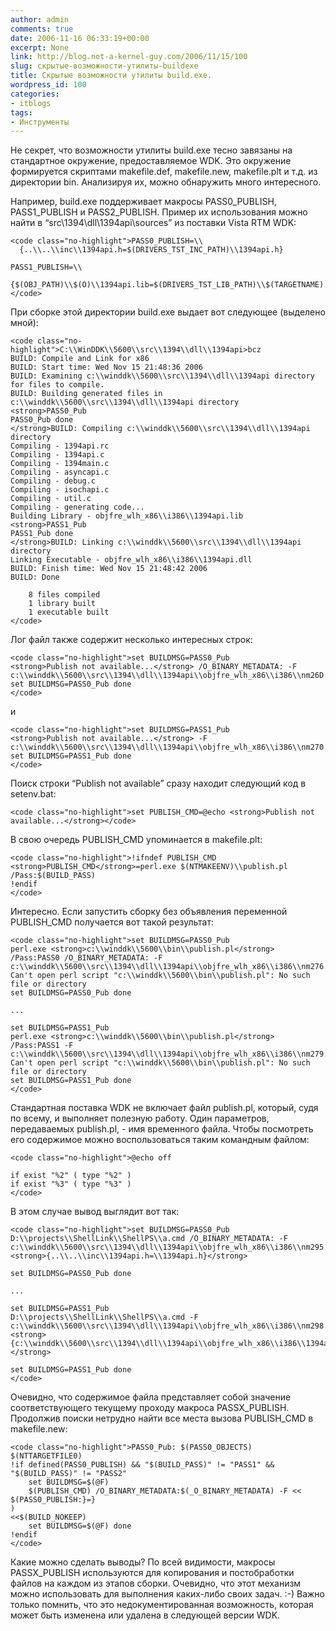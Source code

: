 ```yaml
---
author: admin
comments: true
date: 2006-11-16 06:33:19+00:00
excerpt: None
link: http://blog.not-a-kernel-guy.com/2006/11/15/100
slug: скрытые-возможности-утилиты-buildexe
title: Скрытые возможности утилиты build.exe.
wordpress_id: 100
categories:
- itblogs
tags:
- Инструменты
---
```


Не секрет, что возможности утилиты build.exe тесно завязаны на стандартное окружение, предоставляемое WDK. Это окружение формируется скриптами makefile.def, makefile.new, makefile.plt и т.д. из директории bin. Анализируя их, можно обнаружить много интересного. 

<!-- more -->Например, build.exe поддерживает макросы PASS0_PUBLISH, PASS1_PUBLISH и PASS2_PUBLISH. Пример их использования можно найти в “src\1394\dll\1394api\sources” из поставки Vista RTM WDK:


    
    <code class="no-highlight">PASS0_PUBLISH=\\
      {..\\..\\inc\\1394api.h=$(DRIVERS_TST_INC_PATH)\\1394api.h}
    
    PASS1_PUBLISH=\\
      {$(OBJ_PATH)\\$(O)\\1394api.lib=$(DRIVERS_TST_LIB_PATH)\\$(TARGETNAME).lib}
    </code>



При сборке этой директории build.exe выдает вот следующее (выделено мной): 


    
    <code class="no-highlight">C:\\WinDDK\\5600\\src\\1394\\dll\\1394api>bcz
    BUILD: Compile and Link for x86
    BUILD: Start time: Wed Nov 15 21:48:36 2006
    BUILD: Examining c:\\winddk\\5600\\src\\1394\\dll\\1394api directory for files to compile.
    BUILD: Building generated files in c:\\winddk\\5600\\src\\1394\\dll\\1394api directory
    <strong>PASS0_Pub
    PASS0_Pub done
    </strong>BUILD: Compiling c:\\winddk\\5600\\src\\1394\\dll\\1394api directory
    Compiling - 1394api.rc
    Compiling - 1394api.c
    Compiling - 1394main.c
    Compiling - asyncapi.c
    Compiling - debug.c
    Compiling - isochapi.c
    Compiling - util.c
    Compiling - generating code...
    Building Library - objfre_wlh_x86\\i386\\1394api.lib
    <strong>PASS1_Pub
    PASS1_Pub done
    </strong>BUILD: Linking c:\\winddk\\5600\\src\\1394\\dll\\1394api directory
    Linking Executable - objfre_wlh_x86\\i386\\1394api.dll
    BUILD: Finish time: Wed Nov 15 21:48:42 2006
    BUILD: Done
    
        8 files compiled
        1 library built
        1 executable built
    </code>



Лог файл также содержит несколько интересных строк:


    
    <code class="no-highlight">set BUILDMSG=PASS0_Pub
    <strong>Publish not available...</strong> /O_BINARY_METADATA: -F 
    c:\\winddk\\5600\\src\\1394\\dll\\1394api\\objfre_wlh_x86\\i386\\nm26D.tmp
    set BUILDMSG=PASS0_Pub done
    </code>



и


    
    <code class="no-highlight">set BUILDMSG=PASS1_Pub
    <strong>Publish not available...</strong> -F 
    c:\\winddk\\5600\\src\\1394\\dll\\1394api\\objfre_wlh_x86\\i386\\nm270.tmp
    set BUILDMSG=PASS1_Pub done
    </code>



Поиск строки “Publish not available” сразу находит следующий код в setenv.bat:


    
    <code class="no-highlight">set PUBLISH_CMD=@echo <strong>Publish not available...</strong></code>



В свою очередь PUBLISH_CMD упоминается в makefile.plt:


    
    <code class="no-highlight">!ifndef PUBLISH_CMD
    <strong>PUBLISH_CMD</strong>=perl.exe $(NTMAKEENV)\\publish.pl /Pass:$(BUILD_PASS)
    !endif
    </code>



Интересно. Если запустить сборку без объявления переменной PUBLISH_CMD получается вот такой результат:


    
    <code class="no-highlight">set BUILDMSG=PASS0_Pub
    perl.exe <strong>c:\\winddk\\5600\\bin\\publish.pl</strong> /Pass:PASS0 /O_BINARY_METADATA: -F
    c:\\winddk\\5600\\src\\1394\\dll\\1394api\\objfre_wlh_x86\\i386\\nm276.tmp
    Can't open perl script "c:\\winddk\\5600\\bin\\publish.pl": No such file or directory
    set BUILDMSG=PASS0_Pub done
    
    ...
    
    set BUILDMSG=PASS1_Pub
    perl.exe <strong>c:\\winddk\\5600\\bin\\publish.pl</strong> /Pass:PASS1 -F
    c:\\winddk\\5600\\src\\1394\\dll\\1394api\\objfre_wlh_x86\\i386\\nm279.tmp
    Can't open perl script "c:\\winddk\\5600\\bin\\publish.pl": No such file or directory
    set BUILDMSG=PASS1_Pub done
    </code>



Стандартная поставка WDK не включает файл publish.pl, который, судя по всему, и выполняет полезную работу. Один параметров, передаваемых publish.pl, - имя временного файла. Чтобы посмотреть его содержимое можно воспользоваться таким командным файлом:


    
    <code class="no-highlight">@echo off
    
    if exist "%2" ( type "%2" )
    if exist "%3" ( type "%3" )
    </code>



В этом случае вывод выглядит вот так:


    
    <code class="no-highlight">set BUILDMSG=PASS0_Pub
    D:\\projects\\ShellLink\\ShellPS\\a.cmd /O_BINARY_METADATA: -F
    c:\\winddk\\5600\\src\\1394\\dll\\1394api\\objfre_wlh_x86\\i386\\nm295.tmp
    <strong>{..\\..\\inc\\1394api.h=\\1394api.h}</strong>
    
    set BUILDMSG=PASS0_Pub done
    
    ...
    
    set BUILDMSG=PASS1_Pub
    D:\\projects\\ShellLink\\ShellPS\\a.cmd -F
    c:\\winddk\\5600\\src\\1394\\dll\\1394api\\objfre_wlh_x86\\i386\\nm298.tmp
    <strong>{c:\\winddk\\5600\\src\\1394\\dll\\1394api\\objfre_wlh_x86\\i386\\1394api.lib=\\1394API.lib}</strong>
    
    set BUILDMSG=PASS1_Pub done
    </code>



Очевидно, что содержимое файла представляет собой значение соответствующего текущему проходу макроса PASSX_PUBLISH. Продолжив поиски нетрудно найти все места вызова PUBLISH_CMD в makefile.new:


    
    <code class="no-highlight">PASS0_Pub: $(PASS0_OBJECTS) $(NTTARGETFILE0)
    !if defined(PASS0_PUBLISH) && "$(BUILD_PASS)" != "PASS1" && "$(BUILD_PASS)" != "PASS2"
        set BUILDMSG=$(@F)
        $(PUBLISH_CMD) /O_BINARY_METADATA:$(_O_BINARY_METADATA) -F <<
    $(PASS0_PUBLISH:}=}
    )
    <<$(BUILD_NOKEEP)
        set BUILDMSG=$(@F) done
    !endif
    </code>



Какие можно сделать выводы? По всей видимости, макросы PASSX_PUBLISH используются для копирования и постобработки файлов на каждом из этапов сборки. Очевидно, что этот механизм можно использовать для выполнения каких-либо своих задач. :-) Важно только помнить, что это недокументированная возможность, которая может быть изменена или удалена в следующей версии WDK.
